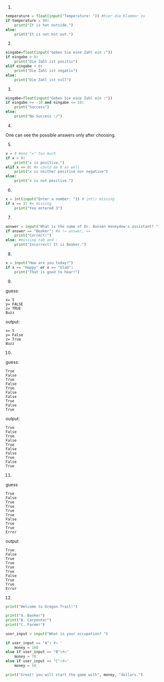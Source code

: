 1.
```python
temperature = float(input("Temperature: ")) #hier die Klammer zu
if temperature > 90:
    print("It is hot outside.")
else:
    print("It is not hot out.")
```

2.
```python
eingabe=float(input("Geben Sie eine Zahl ein :"))
if eingabe > 0:
    print("Die Zahl ist positiv")
elif eingabe < 0:
    print("Die Zahl ist negativ")
else:
    print("Die Zahl ist null")
```
3.
```python
eingabe=float(input("Geben Sie eine Zahl ein :"))
if eingabe >= -10 and eingabe <= 10:
    print("Success")
else:
    print("No Success :/")
```

4.
One can see the possible answers only after choosing.

5.
```python
x = 4 #one "=" too much
if x > 0:
    print("x is positive.")
elif x == 0: #x could be 0 as well
    print("x is neither positive nor negative")
else:
    print("x is not positive.")
```

6.
```python
x = int(input("Enter a number: ")) # int() missing
if x == 3: #= missing
    print("You entered 3")
```
7.
```python
answer = input("What is the name of Dr. Bunsen Honeydew's assistant? ")
if answer == "Beaker": #a != answer, ==
    print("Correct!")
else: #missing tab and :
    print("Incorrect! It is Beaker.")
```

8.
```python
x = input("How are you today?")
if x == "Happy" or x == "Glad":
    print("That is good to hear!")
```

9.
guess:
```
x= 5
y= FALSE
z= TRUE
Buzz
```
output:
```
x= 5
y= False
z= True
Buzz
```

10.
guess:
```
True
False
True
False
True
False
False
True
False
True
```
output:
```
True
False
True
False
True
False
False
True
False
True
```

11.
guess
```
True
False
True
True
True
True
False
True
True
Error
```
output
```
True
False
True
True
True
True
False
True
True
Error
```

12.
```python
print("Welcome to Oregon Trail!")
 
print("A. Banker")
print("B. Carpenter")
print("C. Farmer")
 
user_input = input("What is your occupation? ")
 
if user_input == "A": #= "
    money = 100
else if user_input == "B":#="
    money = 70
else if user_input == "C":#="
    money = 50
 
print("Great! you will start the game with", money, "dollars.")
```